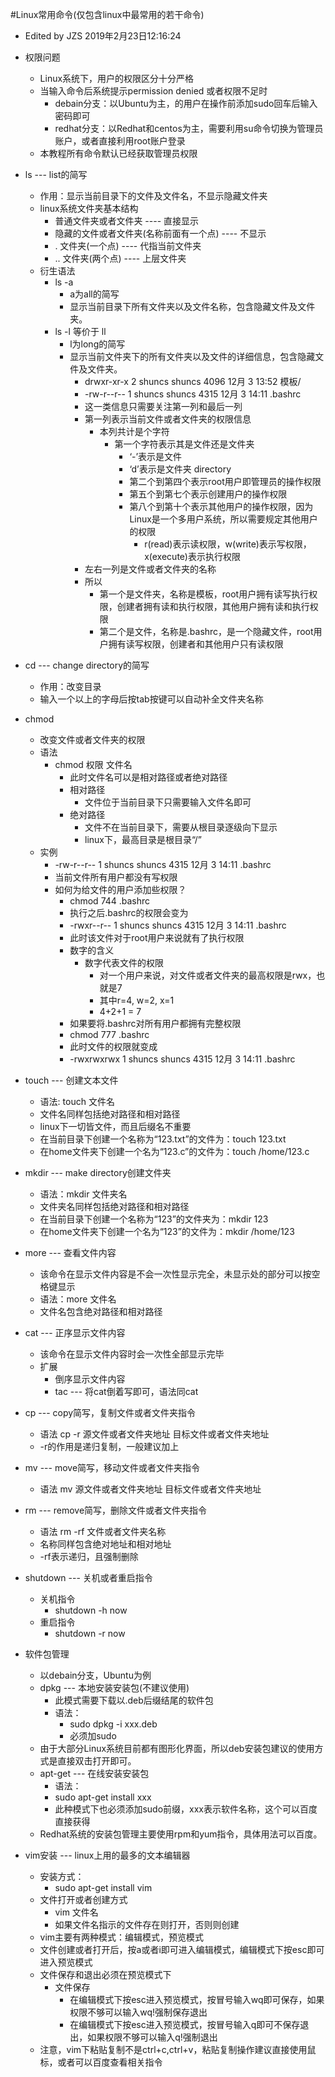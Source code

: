 #Linux常用命令(仅包含linux中最常用的若干命令)
- Edited by JZS 2019年2月23日12:16:24

- 权限问题
	- Linux系统下，用户的权限区分十分严格
	- 当输入命令后系统提示permission denied 或者权限不足时
		- debain分支：以Ubuntu为主，的用户在操作前添加sudo回车后输入密码即可
		- redhat分支：以Redhat和centos为主，需要利用su命令切换为管理员账户，或者直接利用root账户登录
	- 本教程所有命令默认已经获取管理员权限

- ls --- list的简写
	- 作用：显示当前目录下的文件及文件名，不显示隐藏文件夹
	- linux系统文件夹基本结构
		- 普通文件夹或者文件夹 ---- 直接显示
		- 隐藏的文件或者文件夹(名称前面有一个点) ---- 不显示
		- . 文件夹(一个点) ---- 代指当前文件夹
		- .. 文件夹(两个点) ---- 上层文件夹
	- 衍生语法
		- ls -a
			- a为all的简写
			- 显示当前目录下所有文件夹以及文件名称，包含隐藏文件及文件夹。
		- ls -l 等价于 ll
			- l为long的简写
			- 显示当前文件夹下的所有文件夹以及文件的详细信息，包含隐藏文件及文件夹。
				- drwxr-xr-x  2 shuncs shuncs  4096 12月  3 13:52 模板/
				- -rw-r--r--  1 shuncs shuncs  4315 12月  3 14:11 .bashrc
				- 这一类信息只需要关注第一列和最后一列
				- 第一列表示当前文件或者文件夹的权限信息
					- 本列共计是个字符
						- 第一个字符表示其是文件还是文件夹
							- ‘-’表示是文件
							- ‘d’表示是文件夹 directory
							- 第二个到第四个表示root用户即管理员的操作权限
							- 第五个到第七个表示创建用户的操作权限
							- 第八个到第十个表示其他用户的操作权限，因为Linux是一个多用户系统，所以需要规定其他用户的权限
								- r(read)表示读权限，w(write)表示写权限，x(execute)表示执行权限
				- 左右一列是文件或者文件夹的名称
				- 所以
					- 第一个是文件夹，名称是模板，root用户拥有读写执行权限，创建者拥有读和执行权限，其他用户拥有读和执行权限
					- 第二个是文件，名称是.bashrc，是一个隐藏文件，root用户拥有读写权限，创建者和其他用户只有读权限
- cd --- change directory的简写
	- 作用：改变目录
	- 输入一个以上的字母后按tab按键可以自动补全文件夹名称

- chmod
	- 改变文件或者文件夹的权限
	- 语法
		- chmod 权限 文件名
			- 此时文件名可以是相对路径或者绝对路径
			- 相对路径
				- 文件位于当前目录下只需要输入文件名即可
			- 绝对路径
				- 文件不在当前目录下，需要从根目录逐级向下显示
				- linux下，最高目录是根目录“/”
	- 实例
		- -rw-r--r--  1 shuncs shuncs  4315 12月  3 14:11 .bashrc
		- 当前文件所有用户都没有写权限
		- 如何为给文件的用户添加些权限？
			- chmod 744 .bashrc
			- 执行之后.bashrc的权限会变为
			- -rwxr--r--  1 shuncs shuncs  4315 12月  3 14:11 .bashrc
			- 此时该文件对于root用户来说就有了执行权限
			- 数字的含义
				- 数字代表文件的权限
					- 对一个用户来说，对文件或者文件夹的最高权限是rwx，也就是7
					- 其中r=4, w=2, x=1
					- 4+2+1 = 7
			- 如果要将.bashrc对所有用户都拥有完整权限
			- chmod 777 .bashrc
			- 此时文件的权限就变成
			- -rwxrwxrwx  1 shuncs shuncs  4315 12月  3 14:11 .bashrc
- touch --- 创建文本文件
	- 语法: touch 文件名
	- 文件名同样包括绝对路径和相对路径
	- linux下一切皆文件，而且后缀名不重要
	- 在当前目录下创建一个名称为“123.txt”的文件为：touch 123.txt
	- 在home文件夹下创建一个名为“123.c”的文件为：touch /home/123.c
- mkdir --- make directory创建文件夹
	- 语法：mkdir 文件夹名
	- 文件夹名同样包括绝对路径和相对路径
	- 在当前目录下创建一个名称为“123”的文件夹为：mkdir 123
	- 在home文件夹下创建一个名为“123”的文件为：mkdir /home/123
- more --- 查看文件内容
	- 该命令在显示文件内容是不会一次性显示完全，未显示处的部分可以按空格键显示
	- 语法：more 文件名
	- 文件名包含绝对路径和相对路径
- cat --- 正序显示文件内容
	- 该命令在显示文件内容时会一次性全部显示完毕
	- 扩展
		- 倒序显示文件内容
		- tac --- 将cat倒着写即可，语法同cat
- cp --- copy简写，复制文件或者文件夹指令
	- 语法 cp -r 源文件或者文件夹地址 目标文件或者文件夹地址
	- -r的作用是递归复制，一般建议加上
- mv --- move简写，移动文件或者文件夹指令
	- 语法 mv 源文件或者文件夹地址 目标文件或者文件夹地址
- rm --- remove简写，删除文件或者文件夹指令
	- 语法 rm -rf 文件或者文件夹名称
	- 名称同样包含绝对地址和相对地址
	- -rf表示递归，且强制删除
- shutdown --- 关机或者重启指令
	- 关机指令
		- shutdown -h now
	- 重启指令
		- shutdown -r now
- 软件包管理
	- 以debain分支，Ubuntu为例
	- dpkg --- 本地安装安装包(不建议使用)
		- 此模式需要下载以.deb后缀结尾的软件包
		- 语法：
			- sudo dpkg -i xxx.deb
			- 必须加sudo
	- 由于大部分Linux系统目前都有图形化界面，所以deb安装包建议的使用方式是直接双击打开即可。
	- apt-get --- 在线安装安装包
		- 语法：
		- sudo apt-get install xxx
		- 此种模式下也必须添加sudo前缀，xxx表示软件名称，这个可以百度直接获得
	- Redhat系统的安装包管理主要使用rpm和yum指令，具体用法可以百度。
- vim安装 --- linux上用的最多的文本编辑器
	- 安装方式：
		- sudo apt-get install vim
	- 文件打开或者创建方式
		- vim 文件名
		- 如果文件名指示的文件存在则打开，否则则创建
	- vim主要有两种模式：编辑模式，预览模式
	- 文件创建或者打开后，按a或者i即可进入编辑模式，编辑模式下按esc即可进入预览模式
	- 文件保存和退出必须在预览模式下
		- 文件保存
			- 在编辑模式下按esc进入预览模式，按冒号输入wq即可保存，如果权限不够可以输入wq!强制保存退出
			- 在编辑模式下按esc进入预览模式，按冒号输入q即可不保存退出，如果权限不够可以输入q!强制退出
	- 注意，vim下粘贴复制不是ctrl+c,ctrl+v，粘贴复制操作建议直接使用鼠标，或者可以百度查看相关指令